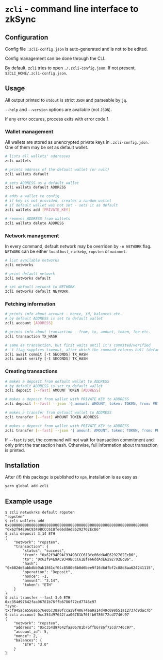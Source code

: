 # `zcli` - command line interface to zkSync

## Configuration

Config file `.zcli-config.json` is auto-generated and is not to be edited.

Config management can be done through the CLI.

By default, `zcli` tries to open `./.zcli-config.json`. If not present, `$ZCLI_HOME/.zcli-config.json`.

## Usage

All output printed to `stdout` is strict `JSON` and parseable by `jq`.

`--help` and `--version` options are available (not `JSON`).

If any error occures, process exits with error code 1.

### Wallet management

All wallets are stored as unencrypted private keys in `.zcli-config.json`. One of them may be set as default wallet.

```bash
# lists all wallets' addresses
zcli wallets

# prints address of the default wallet (or null)
zcli wallets default

# sets ADDRESS as a default wallet
zcli wallets default ADDRESS

# adds a wallet to config
# if key is not provided, creates a random wallet
# if default wallet was not set - sets it as default
zcli wallets add [PRIVATE_KEY]

# removes ADDRESS from wallets
zcli wallets delete ADDRESS
```

### Network management

In every command, default network may be overriden by `-n NETWORK` flag. `NETWORK` can be either `localhost`, `rinkeby`,
`ropsten` or `mainnet`.

```bash
# list available networks
zcli networks

# print default network
zcli networks default

# set default network to NETWORK
zcli networks default NETWORK
```

### Fetching information

```bash
# prints info about account - nonce, id, balances etc.
# by default ADDRESS is set to default wallet
zcli account [ADDRESS]

# prints info about transaction - from, to, amount, token, fee etc.
zcli transaction TX_HASH

# same as transaction, but first waits until it's commited/verified
# -t flag supplies timeout, after which the command returns null (default: 60)
zcli await commit [-t SECONDS] TX_HASH
zcli await verify [-t SECONDS] TX_HASH
```

### Creating transactions

```bash
# makes a deposit from default wallet to ADDRESS
# by default ADDRESS is set to default wallet
zcli deposit [--fast] AMOUNT TOKEN [ADDRESS]

# makes a deposit from wallet with PRIVATE_KEY to ADDRESS
zcli deposit [--fast] --json '{ amount: AMOUNT, token: TOKEN, from: PRIVATE_KEY, to: ADDRESS }'

# makes a transfer from default wallet to ADDRESS
zcli transfer [--fast] AMOUNT TOKEN ADDRESS

# makes a deposit from wallet with PRIVATE_KEY to ADDRESS
zcli transfer [--fast] --json '{ amount: AMOUNT, token: TOKEN, from: PRIVATE_KEY, to: ADDRESS }'
```

If `--fast` is set, the command will not wait for transaction commitment and only print the transaction hash. Otherwise,
full information about transaction is printed.

## Installation

After (if) this package is published to `npm`, installation is as easy as

```bash
yarn global add zcli
```

## Example usage

```
$ zcli netwokrks default ropsten
"ropsten"
$ zcli wallets add 0x8888888888888888888888888888888888888888888888888888888888888888
"0x62f94E9AC9349BCCC61Bfe66ddAdE6292702EcB6"
$ zcli deposit 3.14 ETH
{
    "network": "ropsten",
    "transaction": {
        "status": "success",
        "from": "0x62f94E9AC9349BCCC61Bfe66ddAdE6292702EcB6",
        "to": "0x62f94E9AC9349BCCC61Bfe66ddAdE6292702EcB6",
        "hash": "0x602de5abbdbb9ab1861cf04c8580e8b0d6bee9f16d6dfbf2c08d8aa624241115",
        "operation": "Deposit",
        "nonce": -1,
        "amount": "3.14",
        "token": "ETH"
    }
}
$ zcli transfer --fast 3.0 ETH 0xc354d97642faa06781b76ffb6786f72cd7746c97
"sync-tx:f945ace556a6576e05c38a0fcca29f40674ea9a14d49c099b51a12737d9dac7b"
$ zcli account 0xc354d97642faa06781b76ffb6786f72cd7746c97
{
    "network": "ropsten",
    "address": "0xc354d97642faa06781b76ffb6786f72cd7746c97",
    "account_id": 5,
    "nonce": 2,
    "balances": {
        "ETH": "3.0"
    }
}
```

